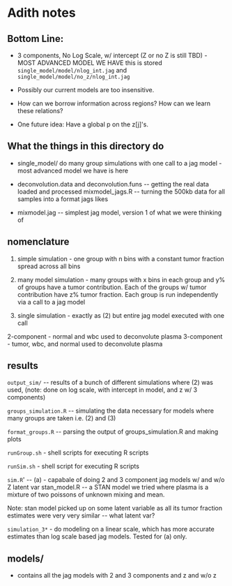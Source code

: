 # Adith notes

## Bottom Line: 

- 3 components, No Log Scale, w/ intercept (Z or no Z is still TBD) - MOST ADVANCED MODEL WE HAVE
 this is stored `single_model/model/nlog_int.jag` and `single_model/model/no_z/nlog_int.jag`

- Possibly our current models are too insensitive. 

- How can we borrow information across regions? How can we learn these relations?

- One future idea: Have a global p on the z[j]'s.


## What the things in this directory do

- single_model/ do many group simulations with one call to a jag model - most advanced model we have is here 

- deconvolution.data and deconvolution.funs -- getting the real data loaded and processed
mixmodel_jags.R -- turning the 500kb data for all samples into a format jags likes

- mixmodel.jag -- simplest jag model, version 1 of what we were thinking of

## nomenclature

1. simple simulation - one group with n bins with a constant tumor fraction spread across all bins

2. many model simulation - many groups with x bins in each group and y% of groups have a tumor contribution. Each of the groups w/ tumor contribution have z% tumor fraction. Each group is run independently via a call to a jag model

3. single simulation - exactly as (2) but entire jag model executed with one call

2-component - normal and wbc used to deconvolute plasma
3-component - tumor, wbc, and normal used to deconvolute plasma

## results

`output_sim/` -- results of a bunch of different simulations where (2) was used, (note: done on log scale, with intercept in model, and z w/ 3 components)

`groups_simulation.R` -- simulating the data necessary for models where many groups are taken i.e. (2) and (3)

`format_groups.R` -- parsing the output of groups_simulation.R and making plots

`runGroup.sh` -  shell scripts for executing R scripts

`runSim.sh` - shell script for executing R scripts

`sim.R`' -- (a) - capabale of doing 2 and 3 component jag models w/ and w/o Z latent var
stan_model.R -- a STAN model we tried where plasma is a mixture of two poissons of unknown mixing and mean. 

Note: stan model picked up on some latent variable as all its tumor fraction estimates were very very similar -- what latent var?


`simulation_3*` - do modeling on a linear scale, which has more accurate estimates than log scale based jag models. Tested for (a) only. 

## models/ 

- contains all the jag models with 2 and 3 components and z and w/o z 


